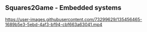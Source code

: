 ## Squares2Game - Embedded systems 

https://user-images.githubusercontent.com/73299629/135456465-1689b5e3-5ebd-4af3-bf94-cbf663a63041.mp4

